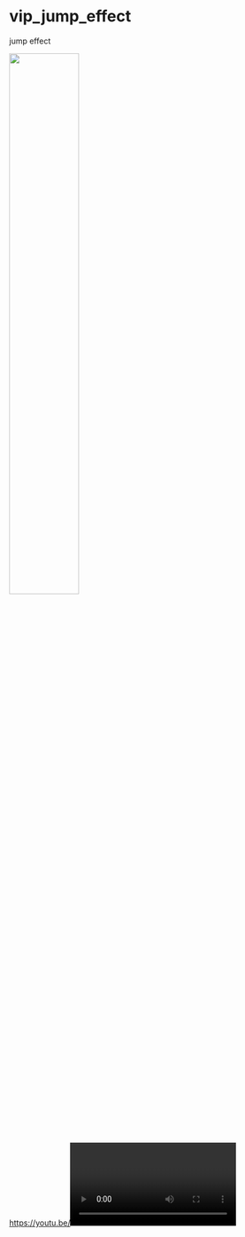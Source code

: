 # vip_jump_effect
jump effect

[<img src="https://img.youtube.com/vi/<VIDEO ID>/maxresdefault.jpg" width="50%">](https://youtu.be/N68Who1DJpk)

https://youtu.be/<VIDEO ID>)
